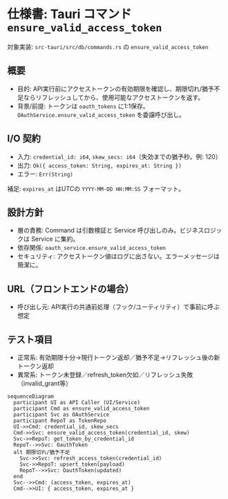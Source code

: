# 仕様書: Tauri コマンド `ensure_valid_access_token`

対象実装: `src-tauri/src/db/commands.rs` の `ensure_valid_access_token`

## 概要

- 目的: API実行前にアクセストークンの有効期限を確認し、期限切れ/猶予不足ならリフレッシュしてから、使用可能なアクセストークンを返す。
- 背景/前提: トークンは `oauth_tokens` に1:1保存。`OAuthService.ensure_valid_access_token` を委譲呼び出し。

## I/O 契約

- 入力: `credential_id: i64`, `skew_secs: i64`（失効までの猶予秒。例: 120）
- 出力: `Ok({ access_token: String, expires_at: String })`
- エラー: `Err(String)`

補足: `expires_at` はUTCの `YYYY-MM-DD HH:MM:SS` フォーマット。

## 設計方針

- 層の責務: Command は引数検証と Service 呼び出しのみ。ビジネスロジックは Service に集約。
- 依存関係: `oauth_service.ensure_valid_access_token`
- セキュリティ: アクセストークン値はログに出さない。エラーメッセージは簡潔に。

## URL（フロントエンドの場合）

- 呼び出し元: API実行の共通前処理（フック/ユーティリティ）で事前に呼ぶ想定

## テスト項目

- 正常系: 有効期限十分→現行トークン返却／猶予不足→リフレッシュ後の新トークン返却
- 異常系: トークン未登録／refresh_token欠如／リフレッシュ失敗（invalid_grant等）

```mermaid
sequenceDiagram
  participant UI as API Caller (UI/Service)
  participant Cmd as ensure_valid_access_token
  participant Svc as OAuthService
  participant RepoT as TokenRepo
  UI->>Cmd: credential_id, skew_secs
  Cmd->>Svc: ensure_valid_access_token(credential_id, skew)
  Svc->>RepoT: get_token_by_credential_id
  RepoT-->>Svc: OauthToken
  alt 期限切れ/猶予不足
    Svc->>Svc: refresh_access_token(credential_id)
    Svc->>RepoT: upsert_token(payload)
    RepoT-->>Svc: OauthToken(updated)
  end
  Svc-->>Cmd: (access_token, expires_at)
  Cmd-->>UI: { access_token, expires_at }
```

 
